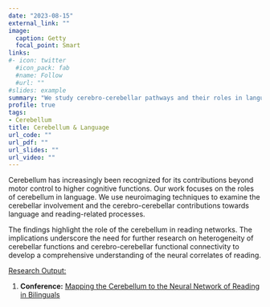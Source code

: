 ```yaml
---
date: "2023-08-15"
external_link: ""
image:
  caption: Getty
  focal_point: Smart
links:
#- icon: twitter
  #icon_pack: fab
  #name: Follow
  #url: ""
#slides: example
summary: "We study cerebro-cerebellar pathways and their roles in language."
profile: true 
tags:
- Cerebellum
title: Cerebellum & Language
url_code: ""
url_pdf: ""
url_slides: ""
url_video: ""
---
```


Cerebellum has increasingly been recognized for its contributions beyond motor control to higher cognitive functions. Our work focuses on the roles of cerebellum in language. We use neuroimaging techniques to examine the cerebellar involvement and the cerebro-cerebellar contributions towards language and reading-related processes.

The findings highlight the role of the cerebellum in reading networks. The implications underscore the need for further research on heterogeneity of cerebellar functions and cerebro-cerebellar functional connectivity to develop a comprehensive understanding of the neural correlates of reading.

<u>Research Output:</u> 
1. <b>Conference:</b> [Mapping the Cerebellum to the Neural Network of Reading in Bilinguals](https://www.clinicalbrain.org/publication/2023_ohbm_cerebellum-reading/)